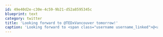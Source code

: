 ```yaml
---
id: 49e40d2e-c30e-4c59-9b21-d52a8595345c
blueprint: text
category: twitter
title: 'Looking forward to @TEDxVancouver tomorrow!'
caption: 'Looking forward to <span class="username username_linked">@<a href="https://twitter.com/TEDxVancouver" title="TEDxVancouver">TEDxVancouver</a></span> tomorrow!'
---
```

